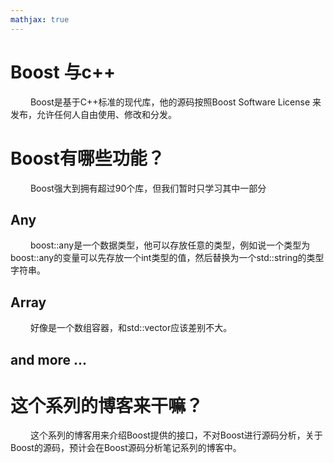 ```yaml
---
mathjax: true
---
```


# Boost 与c++
&emsp;&emsp; Boost是基于C++标准的现代库，他的源码按照Boost Software License 来发布，允许任何人自由使用、修改和分发。

# Boost有哪些功能？
&emsp;&emsp; Boost强大到拥有超过90个库，但我们暂时只学习其中一部分

<!---more-->

## Any 
&emsp;&emsp; boost::any是一个数据类型，他可以存放任意的类型，例如说一个类型为boost::any的变量可以先存放一个int类型的值，然后替换为一个std::string的类型字符串。

## Array
&emsp;&emsp; 好像是一个数组容器，和std::vector应该差别不大。

## and more ...

# 这个系列的博客来干嘛？
&emsp;&emsp; 这个系列的博客用来介绍Boost提供的接口，不对Boost进行源码分析，关于Boost的源码，预计会在Boost源码分析笔记系列的博客中。
